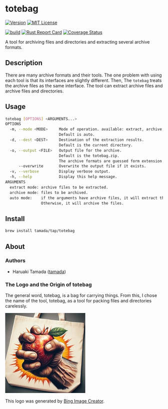 # totebag

[![Version](https://shields.io/badge/Version-0.2.0-blue)](https://github.com/tamada/totebag/releases/tag/v0.2.0)
[![MIT License](https://shields.io/badge/License-MIT-blue)](https://github.com/tamada/totebag/blob/main/LICENSE)

[![build](https://github.com/tamada/totebag/actions/workflows/build.yaml/badge.svg)](https://github.com/tamada/totebag/actions/workflows/build.yaml)
[![Rust Report Card](https://rust-reportcard.xuri.me/badge/github.com/tamada/totebag)](https://rust-reportcard.xuri.me/report/github.com/tamada/totebag)
[![Coverage Status](https://coveralls.io/repos/github/tamada/totebag/badge.svg)](https://coveralls.io/github/tamada/totebag)

A tool for archiving files and directories and extracting several archive formats.

## Description

There are many archive formats and their tools. The one problem with using each tool is that its interfaces are slightly different.
Then, The `totebag` treats the archive files as the same interface.
The tool can extract archive files and archive files and directories.

## Usage

```sh
totebag [OPTIONS] <ARGUMENTS...>
OPTIONS
  -m, --mode <MODE>     Mode of operation. available: extract, archive, and auto.
                        Default is auto.
  -d, --dest <DEST>     Destination of the extraction results.
                        Default is the current directory.
  -o, --output <FILE>   Output file for the archive.
                        Default is the totebag.zip.
                        The archive formats are guessed form extension of the file name.
      --overwrite       Overwrite the output file if it exists.
  -v, --verbose         Display verbose output.
  -h, --help            Display this help message.
ARGUMENTS
  extract mode: archive files to be extracted.
  archive mode: files to be archived.
  auto mode:    if the arguments have archive files, it will extract them.
                Otherwise, it will archive the files.
```

## Install

```sh
brew install tamada/tap/totebag
```

## About

### Authors

* Haruaki Tamada ([tamada](https://github.com/tamada/))

### The Logo and the Origin of totebag

The general word, totebag, is a bag for carrying things.
From this, I chose the name of the tool, totebag, as a tool for packing files and directories carelessly.

![logo](site/assets/logo.jpeg)

This logo was generated by [Bing Image Creator](https://www.bing.com/images/create/e4b880e381a4e381aee3828ae38293e38194e38292e78987e6898be381a7e6bdb0e38199e794b7e381aee6898be3818ce68f8fe3818be3828ce3819fe38388e383bce38388e38390e38383e382b0e381aee58699e79c9f/1-6614ce41dd1c44aeae12e06dec2e8d68?id=W4JmwP3BnK41FZKKFPisSw%3d%3d&view=detailv2&idpp=genimg&thId=OIG3.H3M7RnPEDRZaxzpZJuii&FORM=GCRIDP&ajaxhist=0&ajaxserp=0).
